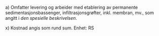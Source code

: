 a) Omfatter levering og arbeider med etablering av permanente sedimentasjonsbassenger, infiltrasjonsgrøfter, inkl. membran, mv., som angitt i *den spesielle beskrivelsen*.

x) Kostnad angis som rund sum. Enhet: RS

